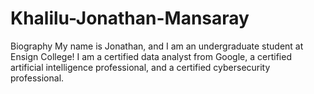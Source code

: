 # Khalilu-Jonathan-Mansaray
Biography
My name is Jonathan, and I am an undergraduate student at Ensign College! I am a certified data analyst from Google, a certified artificial intelligence professional, and a certified cybersecurity professional. 
